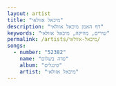 ```yaml
---
layout: artist
title: "מיכאל אזולאי"
description: "דף האמן מיכאל אזולאי"
keywords: "שירים, מוזיקה, מיכאל אזולאי"
permalink: /artists/מיכאל-אזולאי/
songs:
  - number: "52382"
    name: "פדה בשלום"
    album: "סינגלים"
    artist: "מיכאל אזולאי"
---
```

